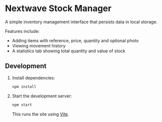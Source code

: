 # Nextwave Stock Manager

A simple inventory management interface that persists data in local storage.

Features include:
- Adding items with reference, price, quantity and optional photo
- Viewing movement history
- A statistics tab showing total quantity and value of stock

## Development

1. Install dependencies:
   ```bash
   npm install
   ```
2. Start the development server:
   ```bash
   npm start
   ```
   This runs the site using [Vite](https://vitejs.dev/).

